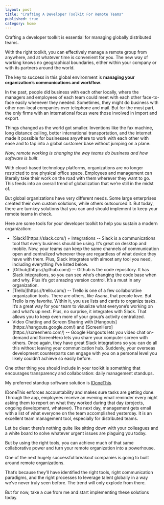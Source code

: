 ```yaml
---
layout: post
title: "Crafting A Developer Toolkit For Remote Teams"
published: true
category: home
---
```


Crafting a developer toolkit is essential for managing globally distributed teams. 

With the right toolkit, you can effectively manage a remote group from anywhere, and at whatever time is convenient for you. The new way of working knows no geographical boundaries, either within your company or with its partners around the world. 

The key to success in this global environment is **managing your organization’s communications and workflow**. 

In the past, people did business with each other locally, where the managers and employees of each team could meet with each other face-to-face easily whenever they needed. Sometimes, they might do business with other non-local companies over telephone and mail. But for the most part, the only firms with an international focus were those involved in import and export.

Things changed as the world got smaller. Inventions like the fax machine, long distance calling, better international transportation, and the internet made it possible for businesses anywhere to work with each other with ease and to tap into a global customer base without jumping on a plane. 

*Now, remote working is changing the way teams do business and how software is built*. 

With cloud-based technology platforms, organizations are no longer restricted to one physical office space. Employees and management can literally take their work on the road with them wherever they want to go. This feeds into an overall trend of globalization that we’re still in the midst of.

But global organizations have very different needs. Some large enterprises created their own custom solutions, while others outsourced it. But today, there are turnkey solutions that you can and should implement to keep your remote teams in check.

Here are some tools for your developer toolkit to help you sustain a modern organization:
<ul><li>[Slack](https://slack.com/) + Integrations -- Slack is a communications tool that every business should be using. It’s great on desktop and mobile. Now, your teams can keep the same channels of communication open and centralized wherever they are regardless of what device they have with them. Plus, Slack integrates with almost any tool you need, including everything I’ve listed below.</li>
<li>[Github](https://github.com/) -- Github is the code repository. It has Slack integrations, so you can see who’s changing the code base when and why. Plus it’s got amazing version control. It’s a must in any organization.</li>
<li>[Trello](https://trello.com/) -- Trello is one of a few collaborative organization tools. There are others, like Asana, that people love. But Trello is my favorite. Within it, you use lists and cards to organize tasks. It’s a great way for your team to visualize what everyone’s working on and what’s up next. Plus, no surprise, it integrates with Slack. That allows you to keep even more of your group’s activity centralized.</li>
<li>Video Chatting and Screen Sharing with [Hangouts](https://hangouts.google.com/) and [ScreenHero](https://screenhero.com/) -- Google Hangouts lets you video chat on-demand and ScreenHero lets you share your computer screen with others. Once again, they have great Slack integrations so you can do all this without leaving your communication hub. Suddenly, your overseas development counterparts can engage with you on a personal level you likely couldn’t achieve so easily before.</li></ul>

One other thing you should include in your toolkit is something that encourages transparency and collaboration: daily management standups. 

My preferred standup software solution is [IDoneThis](https://idonethis.com/). 

IDoneThis enforces accountability and makes sure tasks are getting done. Through the app, employees receive an evening email reminder every night asking them to report on what they worked during that day (projects, ongoing development, whatever). The next day, management gets email with a list of what everyone on the team accomplished yesterday. It is an excellent team management tool, especially for distributed teams.

Let be clear: there’s nothing quite like sitting down with your colleagues and a white board to solve whatever urgent issues are plaguing you today. 

But by using the right tools, you can achieve much of that same collaborative power and turn your remote organization into a powerhouse. 

One of the next hugely successful breakout companies is going to built around remote organizations. 

That’s because they’ll have identified the right tools, right communication paradigms, and the right processes to leverage talent globally in a way we’ve never truly seen before. The trend will only explode from there. 

But for now, take a cue from me and start implementing these solutions today.


